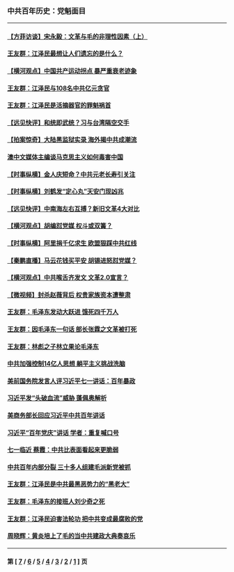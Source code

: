 ### 中共百年历史：党魁面目
---
#### [【方菲访谈】宋永毅：文革与毛的非理性因素（上）](../../pages/nf1176107/n13469956.md?04230430) 
#### [王友群：江泽民最想让人们遗忘的是什么？](../../pages/nf1176107/n13408949.md?04230430) 
#### [【横河观点】中国共产运动拐点 暴严重衰老迹象](../../pages/nf1176107/n13388333.md?04230430) 
#### [王友群：江泽民与108名中共亿元贪官](../../pages/nf1176107/n13352358.md?04230430) 
#### [王友群：江泽民是活摘器官的罪魁祸首](../../pages/nf1176107/n13336903.md?04230430) 
#### [【远见快评】和统即武统？习与台湾隔空交手](../../pages/nf1176107/n13297739.md?04230430) 
#### [【拍案惊奇】大陆黑监狱实录 海外揭中共成潮流](../../pages/nf1176107/n13288853.md?04230430) 
#### [澳中文媒体主编谈马克思主义如何毒害中国](../../pages/nf1176107/n13257387.md?04230430) 
#### [【时事纵横】金人庆短命？中共元老长寿引关注](../../pages/nf1176107/n13217934.md?04230430) 
#### [【时事纵横】刘鹤发“定心丸”天安门现凶兆](../../pages/nf1176107/n13215416.md?04230430) 
#### [【远见快评】中南海左右互搏？新旧文革4大对比](../../pages/nf1176107/n13214745.md?04230430) 
#### [【横河观点】胡编怼党媒 权斗或双簧？](../../pages/nf1176107/n13210864.md?04230430) 
#### [【时事纵横】阿里捐千亿求生 欧盟狠踩中共红线](../../pages/nf1176107/n13206431.md?04230430) 
#### [【秦鹏直播】马云花钱买平安 胡锡进怒怼党媒？](../../pages/nf1176107/n13206392.md?04230430) 
#### [【横河观点】中共喉舌齐发文 文革2.0宣言？](../../pages/nf1176107/n13201248.md?04230430) 
#### [【微视频】封杀赵薇背后 权贵家族资本遭整肃](../../pages/nf1176107/n13197798.md?04230430) 
#### [王友群：毛泽东发动大跃进 饿死四千万人](../../pages/nf1176107/n13177158.md?04230430) 
#### [王友群：因毛泽东一句话 部长张霖之文革被打死](../../pages/nf1176107/n13161711.md?04230430) 
#### [王友群：林彪之子林立果论毛泽东](../../pages/nf1176107/n13128622.md?04230430) 
#### [中共加强控制14亿人思想 躺平主义挑战洗脑](../../pages/nf1176107/n13094299.md?04230430) 
#### [美前国务院发言人评习近平七一讲话：百年暴政](../../pages/nf1176107/n13066986.md?04230430) 
#### [习近平发“头破血流”威胁 蓬佩奥解析](../../pages/nf1176107/n13063604.md?04230430) 
#### [美商务部长回应习近平中共百年讲话](../../pages/nf1176107/n13062903.md?04230430) 
#### [习近平“百年党庆”讲话 学者：重复喊口号](../../pages/nf1176107/n13061411.md?04230430) 
#### [七一临近 蔡霞：中共比表面看起来更脆弱](../../pages/nf1176107/n13056418.md?04230430) 
#### [中共百年内部分裂 三十多人组建毛派新党被抓](../../pages/nf1176107/n13044023.md?04230430) 
#### [王友群：江泽民是中共最黑恶势力的“黑老大”](../../pages/nf1176107/n13022180.md?04230430) 
#### [王友群：毛泽东的接班人刘少奇之死](../../pages/nf1176107/n12991772.md?04230430) 
#### [王友群：江泽民迫害法轮功 把中共变成最腐败的党](../../pages/nf1176107/n12947347.md?04230430) 
#### [周晓辉：黄炎培上了毛的当中共建政大典奏哀乐](../../pages/nf1176107/n12942780.md?04230430) 

---
#### 第 [ [7](./7.md?04230430) / [6](./6.md?04230430) / [5](./5.md?04230430) / [4](./4.md?04230430) / [3](./3.md?04230430) / [2](./2.md?04230430) / [1](./1.md?04230430) ] 页
